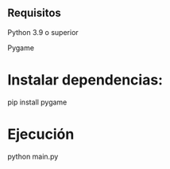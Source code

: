 ## Requisitos
Python 3.9 o superior

Pygame

# Instalar dependencias:

pip install pygame

# Ejecución
python main.py
